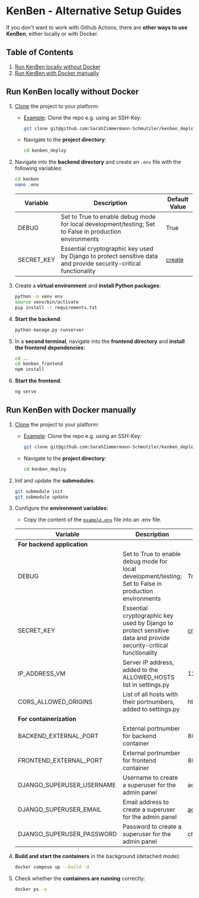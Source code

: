 # KenBen - Alternative Setup Guides

If you don't want to work with Github Actions, there are **other ways to use KenBen**, either locally or with Docker.

## Table of Contents

1. [Run KenBen locally without Docker](#run-kenben-locally-without-docker)
1. [Run KenBen with Docker manually](#run-kenben-with-docker-manually)

## Run KenBen locally without Docker

1. [Clone](https://docs.github.com/en/repositories/creating-and-managing-repositories/cloning-a-repository) the project to your platform:
    * <ins>Example</ins>: Clone the repo e.g. using an SSH-Key:  

        ```bash
        git clone git@github.com:SarahZimmermann-Schmutzler/kenben_deploy.git
        ```

    * Navigate to the **project directory**:

        ```bash
        cd kenben_deploy
        ```

1. Navigate into the **backend directory** and create an `.env` file with the following variables:

    ```bash
    cd kenben
    nano .env
    ```

    | Variable | Description | Default Value |
    | -------- | ----------- | ------------- |
    | DEBUG | Set to True to enable debug mode for local development/testing; Set to False in production environments | True |
    | SECRET_KEY | Essential cryptographic key used by Django to protect sensitive data and provide security-critical functionality | [create](https://stackoverflow.com/questions/41298963/is-there-a-function-for-generating-settings-secret-key-in-django) |

1. Create a **virtual environment** and **install Python packages**:

    ```bash
    python -m venv env
    source venv/bin/activate
    pip install -r requirements.txt
    ```

1. **Start the backend**:

    ```bash
    python manage.py runserver
    ```

1. In a **second terminal**, navigate into the **frontend directory** and **install the frontend dependencies**:

    ```bash
    cd ..
    cd kenben_frontend
    npm install
    ```

1. **Start the frontend**:

    ```bash
    ng serve
    ```

## Run KenBen with Docker manually

1. [Clone](https://docs.github.com/en/repositories/creating-and-managing-repositories/cloning-a-repository) the project to your platform:
    * <ins>Example</ins>: Clone the repo e.g. using an SSH-Key:  

        ```bash
        git clone git@github.com:SarahZimmermann-Schmutzler/kenben_deploy.git
        ```

    * Navigate to the **project directory**:

        ```bash
        cd kenben_deploy
        ```

1. Init and update the **submodules**:

    ```bash
    git submodule init
    git submodule update
    ```

1. Configure the **environment variables**:
    * Copy the content of the [`example.env`](https://github.com/SarahZimmermann-Schmutzler/kenben_deploy/blob/main/example.env) file into an .env file.

    | Variable | Description | Default Value |
    | -------- | ----------- | ------------- |
    | **For backend application** | | |
    | DEBUG | Set to True to enable debug mode for local development/testing; Set to False in production environments | True |
    | SECRET_KEY | Essential cryptographic key used by Django to protect sensitive data and provide security-critical functionality | [create](https://stackoverflow.com/questions/41298963/is-there-a-function-for-generating-settings-secret-key-in-django) |
    | IP_ADDRESS_VM | Server IP address, added to the ALLOWED_HOSTS list in settings.py | 127.0.0.1 |
    | CORS_ALLOWED_ORIGINS | List of all hosts with their portnumbers, added to settings.py | http://localhost:4200 |
    | **For containerization** | | |
    | BACKEND_EXTERNAL_PORT | External portnumber for backend container | 8000 |
    | FRONTEND_EXTERNAL_PORT | External portnumber for frontend container | 8080 |
    | DJANGO_SUPERUSER_USERNAME | Username to create a superuser for the admin panel | admin |
    | DJANGO_SUPERUSER_EMAIL | Email address to create a superuser for the admin panel | admin@example.com |
    | DJANGO_SUPERUSER_PASSWORD | Password to create a superuser for the admin panel | changeme123 |

1. **Build and start the containers** in the background (detached mode):

    ```bash
    docker compose up --build -d
    ```

1. Check whether the **containers are running** correctly:

    ```bash
    docker ps -a
    ```
